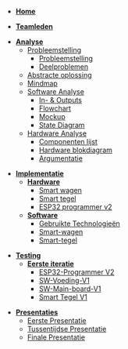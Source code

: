 <!-- Home Category -->
- [**Home**](/home.md)

<!-- Teamleden Category -->
- [**Teamleden**](/team/team.md)

<!-- Analyse Category -->
- [**Analyse**](/analyse/analyse.md)
  - [Probleemstelling](analyse/probleemstelling/probleemstelling-index.md)
    - [Probleemstelling](analyse/probleemstelling/probleemstelling.md)
    - [Deelproblemen](analyse/probleemstelling/deelproblemen.md)
  - [Abstracte oplossing](analyse/abstract/abstract.md)
  - [Mindmap](analyse/probleemstelling/probleem-mindmap.md)
  - [Software Analyse](analyse/software-analyse/software-analyse.md)
    - [In- & Outputs](analyse/software-analyse/inoutput.md)
    - [Flowchart](analyse/software-analyse/flowchart.md)
    - [Mockup](analyse/software-analyse/mockup.md)
    - [State Diagram](analyse/software-analyse/statediagram.md)
  - [Hardware Analyse](analyse/hardware-analyse/hardware-analyse.md)
    - [Componenten lijst](analyse/hardware-analyse/componenten-lijst.md)
    - [Hardware blokdiagram](analyse/hardware-analyse/hardware-blokdiagram.md)
    - [Argumentatie](analyse/hardware-analyse/argumentatie.md)

<!-- Implementatie Category -->
- [**Implementatie**](/implementatie/implementatie.md)
  - [**Hardware**](/implementatie/hardware/hardware.md)
    - [Smart wagen](/implementatie/hardware/smart-wagen.md)
    - [Smart tegel](/implementatie/hardware/smart-tegel.md)
    - [ESP32 programmer v2](/implementatie/hardware/esp32-prog-v2.md)
  - [**Software**](/implementatie/software/software.md)
    - [Gebruikte Technologieën](/implementatie/software/gebruikte-technologieen.md)
    - [Smart-wagen](/implementatie/software/smart-wagen.md)
    - [Smart-tegel](/implementatie/software/smart-tegel.md)

<!-- Testing Category -->
- [**Testing**](/testing/testing.md)
  - [**Eerste iteratie**](/testing/eerste-iteratie/eerste-iteratie.md)
    - [ESP32-Programmer V2](/testing/eerste-iteratie/esp32-prog-v2.md)
    - [SW-Voeding-V1](/testing/eerste-iteratie/sw-voeding-v1.md)
    - [SW-Main-board-V1](/testing/eerste-iteratie/sw-main-board-v1.md)
    - [Smart Tegel V1](/testing/eerste-iteratie/smart-tegel-v1.md)

<!-- Presentatie Category -->
- [**Presentaties**](/presentaties/presentatie.md)
  - [Eerste Presentatie](/presentaties/eerste-presentatie.md)
  - [Tussentijdse Presentatie](/presentaties/tussentijdse-presentatie.md)
  - [Finale Presentatie](/presentaties/finale-presentatie.md)
